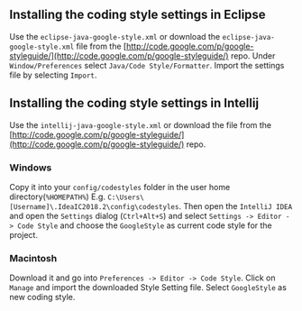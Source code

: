 ## Installing the coding style settings in Eclipse

Use the `eclipse-java-google-style.xml` or download the `eclipse-java-google-style.xml` file from the [http://code.google.com/p/google-styleguide/](http://code.google.com/p/google-styleguide/) repo.
Under `Window/Preferences` select `Java/Code Style/Formatter`. Import the settings file by selecting `Import`.

## Installing the coding style settings in Intellij

Use the `intellij-java-google-style.xml` or download the file from the [http://code.google.com/p/google-styleguide/](http://code.google.com/p/google-styleguide/) repo.
### Windows
Copy it into your `config/codestyles` folder in the user home directory(`%HOMEPATH%`) E.g. `C:\Users\[Username]\.IdeaIC2018.2\config\codestyles`. Then open the `IntelliJ IDEA` and open the `Settings` dialog (`Ctrl+Alt+S`) and select `Settings -> Editor -> Code Style` and choose the `GoogleStyle` as current code style for the project.
### Macintosh
Download it and go into `Preferences -> Editor -> Code Style`. Click on `Manage` and import the downloaded Style Setting file. Select `GoogleStyle` as new coding style.  
